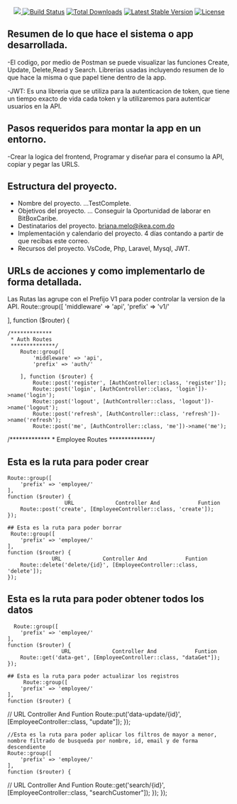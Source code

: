 <p align="center"><a href="https://laravel.com" target="_blank"><img src="https://raw.githubusercontent.com/laravel/art/master/logo-

<p align="center">
<a href="https://travis-ci.org/laravel/framework"><img src="https://travis-ci.org/laravel/framework.svg" alt="Build Status"></a>
<a href="https://packagist.org/packages/laravel/framework"><img src="https://img.shields.io/packagist/dt/laravel/framework" alt="Total Downloads"></a>
<a href="https://packagist.org/packages/laravel/framework"><img src="https://img.shields.io/packagist/v/laravel/framework" alt="Latest Stable Version"></a>
<a href="https://packagist.org/packages/laravel/framework"><img src="https://img.shields.io/packagist/l/laravel/framework" alt="License"></a>
</p>

## Resumen de lo que hace el sistema o app desarrollada.

-El codigo, por medio de Postman se puede visualizar las funciones Create, Update, Delete,Read y Search. 
Librerías usadas incluyendo resumen de lo que hace la misma o que papel tiene dentro de la app.

-JWT: Es una libreria que se utiliza para la autenticacion de token, que tiene un tiempo exacto de vida cada token y la utilizaremos para autenticar usuarios en la API.

## Pasos requeridos para montar la app en un entorno.
-Crear la logica del frontend, Programar y diseñar para el consumo la API, copiar y pegar las URLS.

## Estructura del proyecto.
- Nombre del proyecto. ...TestComplete.
- Objetivos del proyecto. ... Conseguir la Oportunidad de laborar en BitBoxCaribe.
- Destinatarios del proyecto.  briana.melo@ikea.com.do
- Implementación y calendario del proyecto.  4 días contando a partir de que recibas este  correo.
- Recursos del proyecto. VsCode, Php, Laravel, Mysql, JWT.


## URLs de acciones y como implementarlo de forma detallada.

Las Rutas las agrupe con el Prefijo V1 para poder controlar la version de la API.
Route::group([
    'middleware' => 'api',
    'prefix' => 'v1/'

], function ($router) {

    /*************
     * Auth Routes
     **************/
        Route::group([
            'middleware' => 'api',
            'prefix' => 'auth/'

        ], function ($router) {
            Route::post('register', [AuthController::class, 'register']);
            Route::post('login', [AuthController::class, 'login'])->name('login');
            Route::post('logout', [AuthController::class, 'logout'])->name('logout');
            Route::post('refresh', [AuthController::class, 'refresh'])->name('refresh');
            Route::post('me', [AuthController::class, 'me'])->name('me');

 /*************
     * Employee Routes
     **************/

 ## Esta es la ruta para poder crear

    Route::group([
        'prefix' => 'employee/'
    ], 
    function ($router) {
                      URL             Controller And            Funtion
        Route::post('create', [EmployeeController::class, 'create']);
    });

    ## Esta es la ruta para poder borrar
     Route::group([
        'prefix' => 'employee/'
    ],     
    function ($router) {
                  URL             Controller And            Funtion
        Route::delete('delete/{id}', [EmployeeController::class, 'delete']);
    });
## Esta es la ruta para poder obtener todos los datos
      Route::group([
        'prefix' => 'employee/'
    ], 
    function ($router) {
                     URL             Controller And            Funtion
        Route::get('data-get', [EmployeeController::class, "dataGet"]);
    });
    
    ## Esta es la ruta para poder actualizar los registros
         Route::group([
        'prefix' => 'employee/'
    ],     
    function ($router) {
//                   URL             Controller And            Funtion
        Route::put('data-update/{id}', [EmployeeController::class, "update"]);
    });

    //Esta es la ruta para poder aplicar los filtros de mayor a menor, nombre filtrado de busqueda por nombre, id, email y de forma descendiente  
    Route::group([
        'prefix' => 'employee/'
    ], 
    function ($router) {
//                   URL             Controller And            Funtion
        Route::get('search/{id}', [EmployeeController::class, "searchCustomer"]);
    });
});
